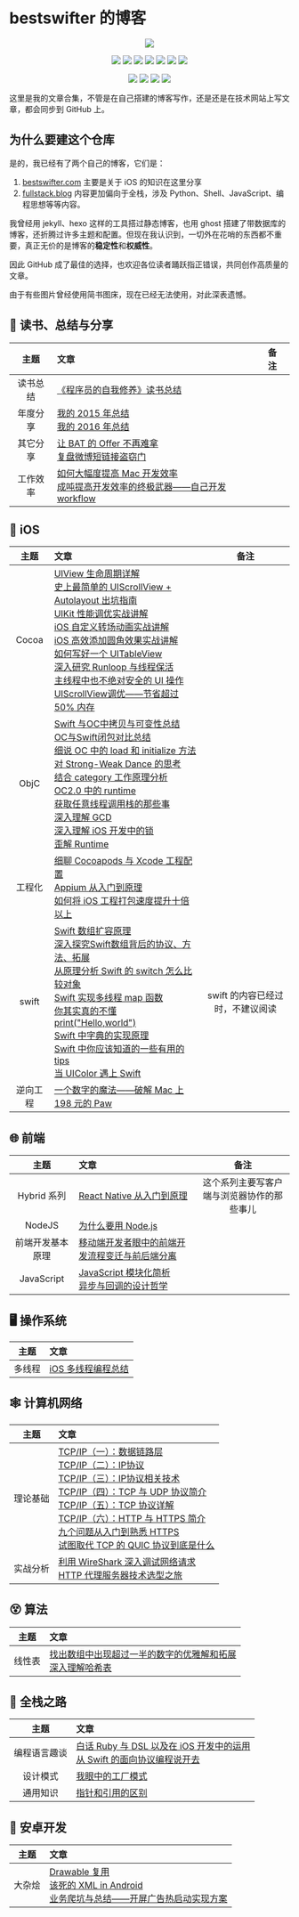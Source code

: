 # bestswifter 的博客

<p align='center'>
<img src='http://images.bestswifter.com/ghost/1/e3/7161ecc907a4ee5f13214f2cac9d4.jpg'>
</p>

<p align='center'>
<img src="https://img.shields.io/badge/platform-iOS-ff69b4.svg">
<img src="https://img.shields.io/badge/language-Objective--C-orange.svg">
<img src="https://img.shields.io/badge/language-python-yellowgreen.svg">
<img src="https://img.shields.io/badge/language-shell-green.svg">
<img src="https://img.shields.io/badge/language-JavaScript-yellow.svg">
<a href=""><img src="https://img.shields.io/badge/license-CC-000000.svg"></a>
<img src="https://img.shields.io/badge/blog-bestswifter-blue.svg">
</p>

<p align='center'>
<a href="http://weibo.com/bestswifter"><img src="https://img.shields.io/badge/weibo-@bestswifter-f974ce.svg?style=flat&colorA=f4292e"></a>
<a href="https://juejin.im/user/57638ad8207703006b06e3ef"><img src="https://img.shields.io/badge/%E6%8E%98%E9%87%91-@bestswifter-fd6f32.svg?style=flat&colorA=1970fe"></a>
<a href="https://www.zhihu.com/people/bestswifter/activities"><img src="https://img.shields.io/badge/%E7%9F%A5%E4%B9%8E-@bestswifter-50E3C2.svg?style=flat&colorA=0083ea"></a>
<img src="https://img.shields.io/badge/PR-welcome%20!-brightgreen.svg?colorA=a0cd34">
</p>

这里是我的文章合集，不管是在自己搭建的博客写作，还是还是在技术网站上写文章，都会同步到 GitHub 上。

## 为什么要建这个仓库

是的，我已经有了两个自己的博客，它们是：

1. [bestswifter.com](https://bestswifter.com) 主要是关于 iOS 的知识在这里分享
2. [fullstack.blog](http://fullstack.blog) 内容更加偏向于全栈，涉及 Python、Shell、JavaScript、编程思想等等内容。

我曾经用 jekyll、hexo 这样的工具搭过静态博客，也用 ghost 搭建了带数据库的博客，还折腾过许多主题和配置。但现在我认识到，一切外在花哨的东西都不重要，真正无价的是博客的**稳定性**和**权威性**。

因此 GitHub 成了最佳的选择，也欢迎各位读者踊跃指正错误，共同创作高质量的文章。

由于有些图片曾经使用简书图床，现在已经无法使用，对此深表遗憾。

## 📖 读书、总结与分享

| 主题 | 文章 | 备注 |
|:----:|:-------|:------|
|读书总结|[《程序员的自我修养》读书总结](./articles/zi-wo-xiu-yang.md)||
| 年度分享|[我的 2015 年总结](./articles/2015-conclusion.md)<br>[我的 2016 年总结](./articles/2016-conclusion.md)|<br>|
| 其它分享|[让 BAT 的 Offer 不再难拿](./articles/bat-offer.md)<br>[复盘微博短链接盗窃门](./articles/weibo-short-url.md)<br>||
|工作效率|[如何大幅度提高 Mac 开发效率](./articles/efficient-mac.md)<br>[成吨提高开发效率的终极武器——自己开发 workflow](./articles/alfred-workflows.md)<br>|

##  iOS

| 主题 | 文章 | 备注 |
|:-------:|:------|:----:|
|Cocoa|[UIView 生命周期详解](./articles/uiview-life-time.md)<br>[史上最简单的 UIScrollView + Autolayout 出坑指南](./articles/uiscrollview-with-autolayout.md)<br>[UIKit 性能调优实战讲解](./articles/uikit-optimization.md)<br>[iOS 自定义转场动画实战讲解](./articles/ios-custom-transition-animation.md)<br>[iOS 高效添加圆角效果实战讲解](./articles/ios-rounded-corner.md)<br>[如何写好一个 UITableView](./articles/ios-tableview.md)<br>[深入研究 Runloop 与线程保活](./articles/ios-runloop.md)<br>[主线程中也不绝对安全的 UI 操作](./articles/main-thread-ui.md)<br>[UIScrollView调优——节省超过 50% 内存](./articles/ios-scrollview-optimize.md)<br>||
| ObjC |[Swift  与OC中拷贝与可变性总结](./articles/objc-swift-copy-mutable.md)<br>[OC与Swift闭包对比总结](./articles/objc-swift-block.md)<br>[细说 OC 中的 load 和 initialize 方法](./articles/objc-load-initialize.md)<br>[对 Strong-Weak Dance 的思考](./articles/objc-strong-weak-dance.md)<br>[结合 category 工作原理分析 OC2.0 中的 runtime](./articles/objc-runtime.md)<br>[获取任意线程调用栈的那些事](./articles/objc-thread-backtrace.md)<br>[深入理解 GCD](./articles/objc-gcd.md)<br>[深入理解 iOS 开发中的锁](./articles/ios-lock.md)<br>[歪解 Runtime](./articles/objc-runtime-story.md)<br>||
|工程化|[细聊 Cocoapods 与 Xcode 工程配置](./articles/cocoapods-xcode.md)<br>[Appium 从入门到原理](./articles/appium.md)<br>[如何将 iOS 工程打包速度提升十倍以上](./articles/ios-compile-speed.md)<br>||
|swift|[Swift 数组扩容原理](./articles/swift-array-append.md)<br>[深入探究Swift数组背后的协议、方法、拓展](./articles/swift-array.md)<br>[从原理分析 Swift 的 switch 怎么比较对象](./articles/swift-object-compare.md)<br>[Swift 实现多线程 map 函数](./articles/swift-thread-safe-map.md)<br>[你其实真的不懂print("Hello,world")](./articles/swift-print.md)<br>[Swift 中字典的实现原理](./articles/swift-dictionary.md)<br>[Swift 中你应该知道的一些有用的 tips](./articles/swift-tips.md)<br>[当 UIColor 遇上 Swift](./articles/swift-uicolor.md)<br>|swift 的内容已经过时，不建议阅读|
|逆向工程|[一个数字的魔法——破解 Mac 上 198 元的 Paw](./articles/crack-paw.md)||

## 🌐 前端

| 主题 | 文章 | 备注 |
|:-------:|:------|:----:|
|Hybrid 系列|[React Native 从入门到原理](./articles/react-native.md)<br>|这个系列主要写客户端与浏览器协作的那些事儿|
|NodeJS|[为什么要用 Node.js](./articles/why-nodejs.md)<br>||
|前端开发基本原理|[移动端开发者眼中的前端开发流程变迁与前后端分离](./articles/fe-history.md)<br>||
|JavaScript|[JavaScript 模块化简析](./articles/javascript-modules.md)<br>[异步与回调的设计哲学](./articles/javascript-async.md)<br>|

## 🖥️ 操作系统

| 主题 | 文章 |
|:-------:|:------|
|多线程|[iOS 多线程编程总结](./articles/multi-thread-conclusion.md)|

## 🕸 计算机网络

| 主题 | 文章 |
|:-------:|:------|
|理论基础|[TCP/IP（一）：数据链路层](./articles/tcp-ip-1.md)<br>[TCP/IP（二）：IP协议](./articles/tcp-ip-2.md)<br>[TCP/IP（三）：IP协议相关技术](./articles/tcp-ip-3.md)<br>[TCP/IP（四）：TCP 与 UDP 协议简介](./articles/tcp-ip-4.md)<br>[TCP/IP（五）：TCP 协议详解](./articles/tcp-ip-5.md)<br>[TCP/IP（六）：HTTP 与 HTTPS 简介](./articles/tcp-ip-6.md)<br>[九个问题从入门到熟悉 HTTPS](./articles/https-9-questions.md)<br>[试图取代 TCP 的 QUIC 协议到底是什么](./articles/quic.md)<br>||
|实战分析|[利用 WireShark 深入调试网络请求](./articles/wireshark.md)<br>[HTTP 代理服务器技术选型之旅](./articles/http-proxy-tools.md)<br>|

## 😵 算法

| 主题 | 文章 |
|:-------:|:------|
|线性表|[找出数组中出现超过一半的数字的优雅解和拓展](./articles/number-more-than-half.md)<br>[深入理解哈希表](./articles/hashtable.md)<br>|

## 💎 全栈之路

| 主题 | 文章 |
|:-------:|:------|
|编程语言趣谈|[白话 Ruby 与 DSL 以及在 iOS 开发中的运用](./articles/dsl-ruby-ios.md)<br>[从 Swift 的面向协议编程说开去](./articles/pop.md)<br>||
|设计模式|[我眼中的工厂模式](./articles/design-pattern-factory.md)<br>||
|通用知识|[指针和引用的区别](./articles/pointer-and-reference.md)<br>||

## 📱 安卓开发

| 主题 | 文章 |
|:-------:|:------|
|大杂烩|[Drawable 复用](./articles/android-drawble-reuse.md)<br>[该死的 XML in Android](./articles/android-xml.md)<br>[业务爬坑与总结——开屏广告热启动实现方案](./articles/android-splash.md)<br>|